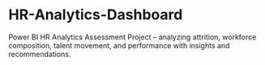 # HR-Analytics-Dashboard
Power BI HR Analytics Assessment Project – analyzing attrition, workforce composition, talent movement, and performance with insights and recommendations.
